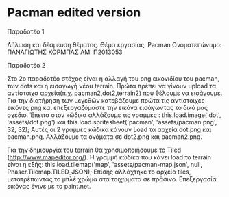 # Pacman edited version

Παραδοτέο 1

Δήλωση και δέσμευση θέματος. Θέμα εργασίας: Pacman
Ονοματεπώνυμο: ΠΑΝΑΓΙΩΤΗΣ ΚΟΡΜΠΑΣ
ΑΜ: Π2013053

Παραδοτέο 2

Στο 2ο παραδοτέο στόχος είναι η αλλαγή του png εικονιδίου του pacman, των dots και η εισαγωγή νέου terrain. Πρώτα πρέπει να γίνουν upload τα αντίστοιχα αρχεία(π.χ. pacman2,dot2,terrain2) που θέλουμε να εισάγουμε. Για την διατήρηση των μεγεθών κατεβάζουμε πρώτα τις αντίστοιχες εικόνες png και επεξεργαζόμαστε την εικόνα εισάγωντας το δικό μας σχέδιο. Έπειτα στον κώδικα αλλάζουμε τις γραμμές : this.load.image('dot', 'assets/dot.png') και this.load.spritesheet('pacman', 'assets/pacman.png', 32, 32); 
Αυτές οι 2 γραμμές κώδικα κάνουν Load τα αρχεία dot.png και pacman.png. Αλλάζουμε τα ονόματα σε dot2.png και pacman2.png.

Για την δημιουργία του terrain θα χρησιμοποιήσουμε το Tiled (http://www.mapeditor.org/). Η γραμμή κώδικα που κάνει load το terrain είναι η εξής: this.load.tilemap('map', 'assets/pacman-map.json', null, Phaser.Tilemap.TILED_JSON);
Επίσης αλλάχτηκε το αρχείο tiles, μετατρέπωντας το μπλέ χρώμα στα τοιχώματα σε πράσινο. Επεξεργασία εικόνας έγινε με το paint.net.
